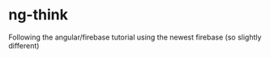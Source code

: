 # ng-think
Following the angular/firebase tutorial using the newest firebase (so slightly different)
